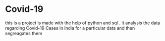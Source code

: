 # Covid-19
this is a project is made with the help of python and sql . It analysis the data regarding Covid-19 Cases
in India for a particular data and then segreagates them
